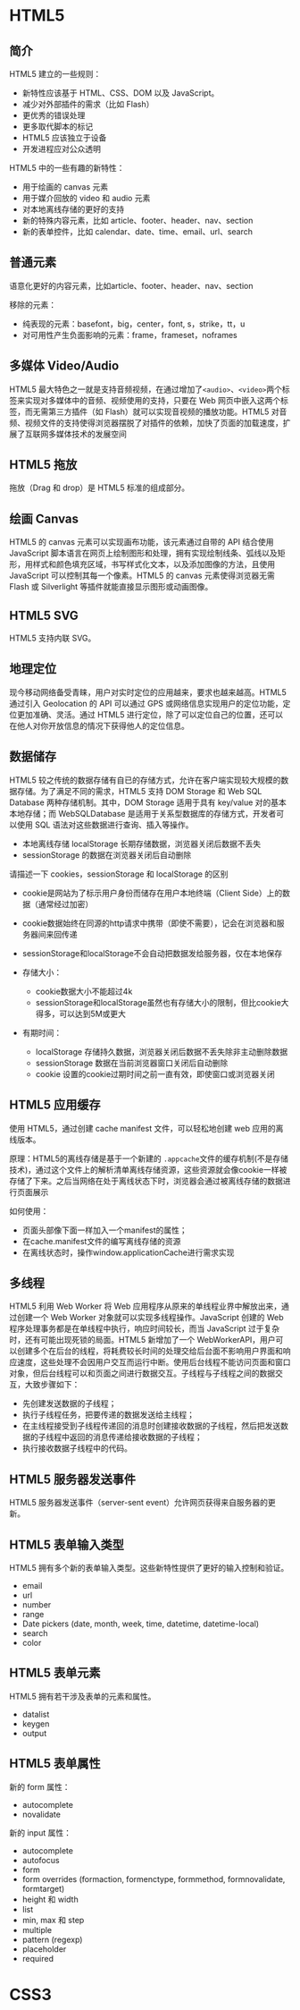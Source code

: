 # HTML5

## 简介

HTML5 建立的一些规则：

- 新特性应该基于 HTML、CSS、DOM 以及 JavaScript。
- 减少对外部插件的需求（比如 Flash）
- 更优秀的错误处理
- 更多取代脚本的标记
- HTML5 应该独立于设备
- 开发进程应对公众透明

HTML5 中的一些有趣的新特性：

- 用于绘画的 canvas 元素
- 用于媒介回放的 video 和 audio 元素
- 对本地离线存储的更好的支持
- 新的特殊内容元素，比如 article、footer、header、nav、section
- 新的表单控件，比如 calendar、date、time、email、url、search

## 普通元素

语意化更好的内容元素，比如article、footer、header、nav、section

移除的元素：
- 纯表现的元素：basefont，big，center，font, s，strike，tt，u
- 对可用性产生负面影响的元素：frame，frameset，noframes


## 多媒体 Video/Audio

HTML5 最大特色之一就是支持音频视频，在通过增加了`<audio>`、`<video>`两个标签来实现对多媒体中的音频、视频使用的支持，只要在 Web 网页中嵌入这两个标签，而无需第三方插件（如 Flash）就可以实现音视频的播放功能。HTML5 对音频、视频文件的支持使得浏览器摆脱了对插件的依赖，加快了页面的加载速度，扩展了互联网多媒体技术的发展空间

## HTML5 拖放

拖放（Drag 和 drop）是 HTML5 标准的组成部分。

## 绘画 Canvas

HTML5 的 canvas 元素可以实现画布功能，该元素通过自带的 API 结合使用 JavaScript 脚本语言在网页上绘制图形和处理，拥有实现绘制线条、弧线以及矩形，用样式和颜色填充区域，书写样式化文本，以及添加图像的方法，且使用 JavaScript 可以控制其每一个像素。HTML5 的 canvas 元素使得浏览器无需 Flash 或 Silverlight 等插件就能直接显示图形或动画图像。

## HTML5 SVG

HTML5 支持内联 SVG。

## 地理定位

现今移动网络备受青睐，用户对实时定位的应用越来，要求也越来越高。HTML5 通过引入 Geolocation 的 API 可以通过 GPS 或网络信息实现用户的定位功能，定位更加准确、灵活。通过 HTML5 进行定位，除了可以定位自己的位置，还可以在他人对你开放信息的情况下获得他人的定位信息。

## 数据储存

HTML5 较之传统的数据存储有自已的存储方式，允许在客户端实现较大规模的数据存储。为了满足不同的需求，HTML5 支持 DOM Storage 和 Web SQL Database 两种存储机制。其中，DOM Storage 适用于具有 key/value 对的基本本地存储；而 WebSQLDatabase 是适用于关系型数据库的存储方式，开发者可以使用 SQL 语法对这些数据进行查询、插入等操作。

- 本地离线存储 localStorage 长期存储数据，浏览器关闭后数据不丢失
- sessionStorage 的数据在浏览器关闭后自动删除

请描述一下 cookies，sessionStorage 和 localStorage 的区别
- cookie是网站为了标示用户身份而储存在用户本地终端（Client Side）上的数据（通常经过加密）
- cookie数据始终在同源的http请求中携带（即使不需要），记会在浏览器和服务器间来回传递
- sessionStorage和localStorage不会自动把数据发给服务器，仅在本地保存
- 存储大小：
    - cookie数据大小不能超过4k
    - sessionStorage和localStorage虽然也有存储大小的限制，但比cookie大得多，可以达到5M或更大

- 有期时间：
    - localStorage 存储持久数据，浏览器关闭后数据不丢失除非主动删除数据
    - sessionStorage  数据在当前浏览器窗口关闭后自动删除
    - cookie  设置的cookie过期时间之前一直有效，即使窗口或浏览器关闭




## HTML5 应用缓存

使用 HTML5，通过创建 cache manifest 文件，可以轻松地创建 web 应用的离线版本。

原理：HTML5的离线存储是基于一个新建的 `.appcache`文件的缓存机制(不是存储技术)，通过这个文件上的解析清单离线存储资源，这些资源就会像cookie一样被存储了下来。之后当网络在处于离线状态下时，浏览器会通过被离线存储的数据进行页面展示

如何使用：
- 页面头部像下面一样加入一个manifest的属性；
- 在cache.manifest文件的编写离线存储的资源
- 在离线状态时，操作window.applicationCache进行需求实现

## 多线程

HTML5 利用 Web Worker 将 Web 应用程序从原来的单线程业界中解放出来，通过创建一个 Web Worker 对象就可以实现多线程操作。JavaScript 创建的 Web 程序处理事务都是在单线程中执行，响应时间较长，而当 JavaScript 过于复杂时，还有可能出现死锁的局面。HTML5 新增加了一个 WebWorkerAPI，用户可以创建多个在后台的线程，将耗费较长时间的处理交给后台面不影响用户界面和响应速度，这些处理不会因用户交互而运行中断。使用后台线程不能访问页面和窗口对象，但后台线程可以和页面之间进行数据交互。子线程与子线程之间的数据交互，大致步骤如下：

- 先创建发送数据的子线程；
- 执行子线程任务，把要传递的数据发送给主线程；
- 在主线程接受到子线程传递回的消息时创建接收数据的子线程，然后把发送数据的子线程中返回的消息传递给接收数据的子线程；
- 执行接收数据子线程中的代码。

## HTML5 服务器发送事件

HTML5 服务器发送事件（server-sent event）允许网页获得来自服务器的更新。

## HTML5 表单输入类型

HTML5 拥有多个新的表单输入类型。这些新特性提供了更好的输入控制和验证。

- email
- url
- number
- range
- Date pickers (date, month, week, time, datetime, datetime-local)
- search
- color

## HTML5 表单元素

HTML5 拥有若干涉及表单的元素和属性。

- datalist
- keygen
- output

## HTML5 表单属性

新的 form 属性：

- autocomplete
- novalidate

新的 input 属性：

- autocomplete
- autofocus
- form
- form overrides (formaction, formenctype, formmethod, formnovalidate, formtarget)
- height 和 width
- list
- min, max 和 step
- multiple
- pattern (regexp)
- placeholder
- required

# CSS3

